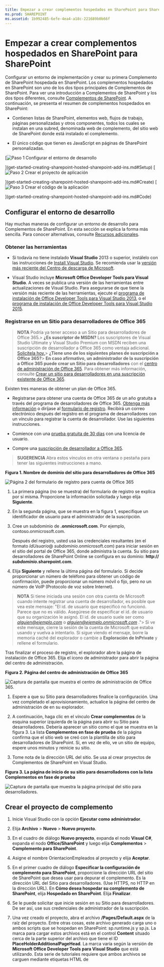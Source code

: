 ```yaml
---
title: Empezar a crear complementos hospedados en SharePoint para SharePoint
ms.prod: SHAREPOINT
ms.assetid: 1b992485-6efe-4ea4-a18c-221689b0b66f
---
```



# Empezar a crear complementos hospedados en SharePoint para SharePoint
Configurar un entorno de implementación y crear su primera Complemento de SharePoint hospedada en SharePoint.
Los complementos hospedados en SharePoint son uno de los dos tipos principales de Complementos de SharePoint. Para ver una introducción a Complementos de SharePoint y los dos tipos diferentes, consulte  [Complementos de SharePoint](sharepoint-add-ins.md). A continuación, se presenta el resumen de complementos hospedados en SharePoint:
  
    
    


- Contienen listas de SharePoint, elementos web, flujos de trabajo, páginas personalizadas y otros componentes, todos los cuales se instalan en una subred, denominada web de complemento, del sitio web de SharePoint donde está instalado el complemento.
    
  
- El único código que tienen es JavaScript en páginas de SharePoint personalizadas.
    
  

 [![Paso 1 Configurar el entorno de desarrollo](images/6d3bbe0a-399e-4747-9e1a-01d42954ce32.png)
  
    
    
](get-started-creating-sharepoint-hosted-sharepoint-add-ins.md#Setup) [![Paso 2 Crear el proyecto de aplicación](images/d69871f6-c503-463b-bf96-4b6d7306c313.png)
  
    
    
](get-started-creating-sharepoint-hosted-sharepoint-add-ins.md#Create) [![Paso 3 Crear el código de la aplicación](images/e5f8a9a2-e5fb-42d1-b19a-300178c626fb.png)
  
    
    
](get-started-creating-sharepoint-hosted-sharepoint-add-ins.md#Code)
  
    
    


## Configurar el entorno de desarrollo
<a name="Setup"> </a>

Hay muchas maneras de configurar un entorno de desarrollo para Complementos de SharePoint. En esta sección se explica la forma más sencilla. Para conocer alternativas, consulte  [Recursos adicionales](#bk_addresources).
  
    
    

### Obtener las herramientas


- Si todavía no tiene instalado **Visual Studio** 2013 o superior, instálelo con las instrucciones de [Install Visual Studio](http://msdn.microsoft.com/library/da049020-cfda-40d7-8ff4-7492772b620f.aspx). Se recomienda usar la  [versión más reciente del Centro de descarga de Microsoft](https://www.visualstudio.com/downloads/download-visual-studio-vs).
    
  
- Visual Studio incluye **Microsoft Office Developer Tools para Visual Studio**. A veces se publica una versión de las herramientas entre actualizaciones de Visual Studio. Para asegurarse de que tiene la versión más reciente de las herramientas, ejecute el [programa de instalación de Office Developer Tools para Visual Studio 2013](http://aka.ms/OfficeDevToolsForVS2013), o el  [programa de instalación de Office Developer Tools para Visual Studio 2015](http://aka.ms/OfficeDevToolsForVS2015).
    
  

### Registrarse en un Sitio para desarrolladores de Office 365
<a name="o365_signup"> </a>


> **NOTA**
>  Podría ya tener acceso a un Sitio para desarrolladores de Office 365.> **¿Es suscriptor de MSDN?** Los suscriptores de Visual Studio Ultimate y Visual Studio Premium con MSDN reciben una suscripción de desarrollador a Office 365 como ventaja adicional. [Solicítela hoy.](https://msdn.microsoft.com/subscriptions/manage/default.aspx)> **¿Tiene uno de los siguientes planes de suscripción a Office 365?**> **En caso afirmativo, un administrador de la suscripción a Office 365 puede crear un Sitio para desarrolladores** con el [centro de administración de Office 365](https://portal.microsoftonline.com/admin/default.aspx). Para obtener más información, consulte  [Crear un sitio para desarrolladores en una suscripción existente de Office 365](create-a-developer-site-on-an-existing-office-365-subscription.md). 
  
    
    

Existen tres maneras de obtener un plan de Office 365.
  
    
    

- Registrarse para obtener una cuenta de Office 365 de un año gratuita a través del programa de desarrolladores de Office 365.  [Obtenga más información](http://dev.office.com/devprogram) o diríjase al [formulario de registro](https://profile.microsoft.com/RegSysProfileCenter/wizardnp.aspx?wizid=14b845d0-938c-45af-b061-f798fbb4d170). Recibirá un correo electrónico después del registro en el programa de desarrolladores con un vínculo para registrar la cuenta de desarrollador. Use las siguientes instrucciones.
    
  
- Comience con una  [prueba gratuita de 30 días](https://portal.microsoftonline.com/Signup/MainSignUp.aspx?OfferId=6881A1CB-F4EB-4db3-9F18-388898DAF510&amp;DL=DEVELOPERPACK) con una licencia de usuario.
    
  
- Compre una  [suscripción de desarrollador a Office 365](https://portal.microsoftonline.com/Signup/MainSignUp.aspx?OfferId=C69E7747-2566-4897-8CBA-B998ED3BAB88&amp;DL=DEVELOPERPACK).
    
  

> **SUGERENCIA**
> Abra estos vínculos en otra ventana o pestaña para tener las siguientes instrucciones a mano. 
  
    
    


**Figura 1. Nombre de dominio del sitio para desarrolladores de Office 365**

  
    
    

  
    
    
![Página 2 del formulario de registro para cuenta de Office 365](images/ff384c69-56bf-4ceb-81c3-8b874e2407f0.png)
  
    
    

  
    
    

  
    
    

1. La primera página (no se muestra) del formulario de registro se explica por sí misma. Proporcione la información solicitada y luego elija **Siguiente**.
    
  
2. En la segunda página, que se muestra en la figura 1, especifique un identificador de usuario para el administrador de la suscripción.
    
  
3. Cree un subdominio de **.onmicrosoft.com**. Por ejemplo, contoso.onmicrosoft.com.
    
    Después del registro, usted usa las credenciales resultantes (en el formato  _IdUsuario_@ _subdominio_.onmicrosoft.com) para iniciar sesión en el sitio del portal de Office 365, donde administra la cuenta. Su sitio para desarrolladores de SharePoint Online se configura en su dominio: **http:// _subdominio_.sharepoint.com**.
    
  
4. Elija **Siguiente** y rellene la última página del formulario. Si decide proporcionar un número de teléfono para obtener un código de confirmación, puede proporcionar un número móvil o fijo, pero *no*  un número de VoIP (Protocolo de voz sobre Internet).
    
  

    
> **NOTA**
> Si tiene iniciada una sesión con otra cuenta de Microsoft cuando intente registrar una cuenta de desarrollador, es posible que vea este mensaje: "El id. de usuario que especificó no funcionó. Parece que no es válido. Asegúrese de especificar el id. de usuario que su organización le asignó. El id. de usuario suele ser como  *alguien@ejemplo.com*  o *alguien@ejemplo.onmicrosoft.com*  ."> Si ve este mensaje, cierre la sesión de la cuenta de Microsoft que estaba usando y vuelva a intentarlo. Si sigue viendo el mensaje, borre la memoria caché del explorador o cambie a **Exploración de InPrivate** y rellene el formulario.
  
    
    

Tras finalizar el proceso de registro, el explorador abre la página de instalación de Office 365. Elija el icono de administrador para abrir la página del centro de administración.
  
    
    

**Figura 2. Página del centro de administración de Office 365**

  
    
    

  
    
    
![Captura de pantalla que muestra el centro de administración de Office 365.](images/SP15_Office365AdminInset_border.png)
  
    
    

  
    
    

1. Espere a que su Sitio para desarrolladores finalice la configuración. Una vez completado el aprovisionamiento, actualice la página del centro de administración de en su explorador.
    
  
2. A continuación, haga clic en el vínculo **Crear complementos** de la esquina superior izquierda de la página para abrir su Sitio para desarrolladores. Debería aparecer un sitio como el que se muestra en la figura 3. La lista **Complementos en fase de prueba** de la página confirma que el sitio web se creó con la plantilla de sitio para desarrolladores de SharePoint. Si, en vez de ello, ve un sitio de equipo, espere unos minutos y reinicie su sitio.
    
  
3. Tome nota de la dirección URL del sitio. Se usa al crear proyectos de Complementos de SharePoint en Visual Studio.
    
  

**Figura 3. La página de inicio de su sitio para desarrolladores con la lista Complementos en fase de prueba**

  
    
    

  
    
    
![Captura de pantalla que muestra la página principal del sitio para desarrolladores.](images/SP15_DeveloperSiteHome_border.png)
  
    
    

  
    
    

  
    
    

## Crear el proyecto de complemento
<a name="Create"> </a>


1. Inicie Visual Studio con la opción **Ejecutar como administrador**.
    
  
2. Elija **Archivo** > **Nuevo** > **Nuevo proyecto**.
    
  
3. En el cuadro de diálogo **Nuevo proyecto**, expanda el nodo **Visual C#**, expanda el nodo **Office/SharePoint** y luego elija **Complementos** > **Complemento para SharePoint**.
    
  
4. Asigne el nombre OrientacionEmpleados al proyecto y elija **Aceptar**.
    
  
5. En el primer cuadro de diálogo **Especificar la configuración de complemento para SharePoint**, proporcione la dirección URL del sitio de SharePoint que desea usar para depurar el complemento. Es la dirección URL del Sitio para desarrolladores. (Use HTTPS, no HTTP en la dirección URL). En **Cómo desea hospedar su complemento de SharePoint**, elija **Hospedado en SharePoint**. Elija **Finalizar**.
    
  
6. Se le puede solicitar que inicie sesión en su Sitio para desarrolladores. De ser así, use sus credenciales de administrador de la suscripción.
    
  
7. Una vez creado el proyecto, abra el archivo **/Pages/Default.aspx** de la raíz del proyecto. Entre otras cosas, este archivo generado carga uno o ambos scripts que se hospedan en SharePoint: sp.runtime.js y sp.js. La marca para cargar estos archivos está en el control **Content** situado cerca de la parte superior del archivo que tiene el ID **PlaceHolderAdditionalPageHead**. La marca varía según la versión de **Microsoft Office Developer Tools para Visual Studio** que está utilizando. Esta serie de tutoriales requiere que ambos archivos se carguen mediante etiquetas HTML de **<script>**, no con etiquetas de **<SharePoint:ScriptLink>**. Asegúrese de que las líneas siguientes están en el control **PlaceHolderAdditionalPageHead**,  *justo encima*  de la línea `<meta name="WebPartPageExpansion" content="full" />`:
    
 ```
  
<script type="text/javascript" src="/_layouts/15/sp.runtime.js"></script>
<script type="text/javascript" src="/_layouts/15/sp.js"></script> 

 ```


    A continuación, busque en el archivo cualquier otra marca que también permita cargar uno de estos archivos y quite la marca redundante. Guarde y cierre el archivo.
    
  

## Código del complemento
<a name="Code"> </a>

Para su primera Complemento de SharePoint hospedada en SharePoint, se deberá incluir la extensión de SharePoint clásica: una lista personalizada y una instancia de lista.
  
    
    

1. En el **Explorador de soluciones**, abra el archivo AppManifest.xml.
    
  
2. Cuando se abra el diseñador de manifiestos, agregue un espacio entre las palabras en el campo **Title** para que se leaOrientacionEmpleados. ( *No*  cambie el campo **Name**).
    
  
3. Guarde y cierre el archivo.
    
  
4. Haga clic con el botón secundario en el proyecto en **Explorador de soluciones** y elija **Agregar** > **Nueva carpeta**. Asigne el nombre Listas a la carpeta.
    
  
5. Haga clic con el botón secundario en la nueva carpeta y elija **Agregar** > **Nuevo elemento**. El cuadro de diálogo **Agregar nuevo elemento** se abre en el nodo **Office/SharePoint**.
    
  
6. Elija **Lista**. Asígnele el nombre NuevaOrientacionEmpleados y luego elija **Agregar**.
    
  
7. En la página **Elegir configuración de la lista** del **Asistente para la personalización de SharePoint**, deje el nombre para mostrar de la lista con el valor predeterminado **NuevaOrientacionEmpleados**, elija el botón de opción **Crear una plantilla de lista personalizable y una instancia de lista de ella** y, en la lista desplegable, elija **Predeterminado (lista personalizada)**. Después, elija **Finalizar**.
    
  
8. El asistente crea una plantilla de lista **NuevaOrientacionEmpleados** con una instancia de lista secundaria llamada **InstanciaDeNuevaOrientacionEmpleados**. Es posible que se abra un diseñador de listas. Se usa en un paso posterior.
    
  
9. Expanda el nodo **InstanciaDeNuevaOrientacionEmpleados** en el **Explorador de soluciones**, si aún no lo está, de forma que puede distinguir claramente el archivo elements.xml que es un elemento secundario de la  *instancia*  de lista del archivo elements.xml que es un elemento secundario de la *plantilla*  de lista.
    
   **Nodo de listas en el Explorador de soluciones**

  

!\[Carpeta de lista con la plantilla NewEmployeeOrientation secundaria, que a su vez tiene tres elementos secundarios: una instancia NewEmployeeOrientationInstance, un archivo elements.xml y un archivo schema.xml. La propia instancia tiene un elemento secundario denominado elements.xml.](images/10e5d116-d24b-4a44-bfff-cfbf2f971b1e.PNG)
  

    
    
  
10. Abra el elemento secundario elements.xml de la plantilla de lista **NuevaOrientacionEmpleados**.
    
  
11. Agregue espacios al atributo **DisplayName** (no al atributo **Name**) para que sea más comprensible: "Nueva Orientación Empleados".
    
  
12. Establezca el atributo **Description** en"Información de orientación sobre nuevos empleados".
    
  
13. Deje los otros atributos en su valor predeterminado, guarde el archivo y ciérrelo.
    
  
14. Si el diseñador de listas no está abierto, elija el nodo **NuevaOrientacionEmpleados** en el **Explorador de soluciones**.
    
  
15. Abra la pestaña **Lista** del diseñador. Esta pestaña se usa para configurar determinados valores de la lista *instancia*  , no la lista *plantilla*  , pero tiene algunos valores predeterminados que heredó de la plantilla.
    
  
16. Cambie los valores de esta pestaña por los siguientes:
    
  - **Título**: Nuevos empleados en Seattle
    
  
  - **Dirección URL de lista**: Listas/NuevosEmpleadosEnSeattle
    
  
  - **Descripción**: Los nuevos empleados en Seattle.
    
  

    Deje las casillas en su estado predeterminado, guarde el archivo y cierre el diseñador.
    
  
17. Es posible que en el **Explorador de soluciones** esté el antiguo nombre de la instancia de lista. Si es así, abra el menú contextual de **InstanciaDeNuevaOrientacionEmpleados**, elija **Cambiar nombre** y cambie el nombre porNuevosEmpleadosEnSeattle.
    
  
18. Abra el archivo schema.xml.
    
  
19. En el elemento **View** cuyo valor **BaseViewID** es "0", reemplace el elemento **ViewFields** existente con el siguiente marcador. (Use exactamente este GUID para el **FieldRef** llamado `Title`).
    
     *Pueden aparecer saltos de línea en lugares extraños en este archivo schema.xml generado automáticamente. Asegúrese de que se han encontrado las etiquetas de inicio y finalización coincidentes para el elemento **ViewFields**. Agregue saltos de línea para mejorar la legibilidad.* 
    


 ```
  
<ViewFields>
  <FieldRef Name="Title" ID="{fa564e0f-0c70-4ab9-b863-0177e6ddd247}" DisplayName="Employee" />
 </ViewFields>
 ```

20. En el archivo schema.xml, en el elemento **View** cuyo valor **BaseViewID** es "1", sustituya el elemento **ViewFields** existente con el siguiente marcador. (Use exactamente este GUID para el **FieldRef** llamado `LinkTitle`.)
    
 ```
  
<ViewFields>
  <FieldRef Name="LinkTitle" ID="{82642ec8-ef9b-478f-acf9-31f7d45fbc31}" DisplayName="Employee" />
</ViewFields>
 ```

21. Guarde y cierre el archivo schema.xml.
    
  
22. Abra el archivo elements.xml que es un elemento secundario de la  *instancia*  de lista **NuevosEmpleadosEnSeattle** (no el archivo elements.xml que es un elemento secundario de *plantilla*  de lista **NuevaOrientacionEmpleados**).
    
  
23. En este archivo, rellene la lista con algunos datos iniciales. Para ello, agregue el siguiente elemento de marcador **Data** como elemento secundario del elemento **ListInstance**.
    
 ```
  
<Data>
  <Rows>
    <Row>
      <Field Name="Title">Tom Higginbotham</Field>
    </Row>
    <Row>
      <Field Name="Title">Satomi Hayakawa</Field>
    </Row>
    <Row>
      <Field Name="Title">Cassi Hicks</Field>
    </Row>
    <Row>
      <Field Name="Title">Lertchai Treetawatchaiwong</Field>
    </Row>
  </Rows>
</Data>
 ```

24. Guarde y cierre el archivo.
    
  
25. En el **Explorador de soluciones**, haga doble clic en **Feature1** para abrir el diseñador de características. En el diseñador, configure el **Título** enComponentes de la nueva orientación para empleados y configure la **Descripción** enListas y otros componentes para conseguir que los empleados reciban orientaciones sobre la empresa. Guarde el archivo y cierre el diseñador.
    
  
26. Si de forma automática no se ha cambiado el nombre de **Feature1** en el **Explorador de soluciones**, abra su menú contextual, elija **Cambiar nombre** y cámbielo porComponentesNuevaOrientacionEmpleados.
    
  
27. Abra el archivo Default.aspx.
    
  
28. Busque el elemento **Content** de ASP.NET con el identificador **PlaceHolderPageTitleInTitleArea**. Reemplace la cadena predeterminada "Título de la página" por "Nuevos empleados por ubicación".
    
  
29. Busque el elemento **Content** de ASP.NET con el identificador **PlaceHolderMain**.  *Reemplace*  su contenido con el siguiente marcador. ` _spPageContextInfo` es un objeto JavaScript que SharePoint incluye automáticamente en la página. Su propiedad `webAbsoluteUrl` devuelve la dirección URL del web de complemento.
    
 ```XML
  
<p><asp:HyperLink runat="server"
    NavigateUrl="JavaScript:window.location = _spPageContextInfo.webAbsoluteUrl + '/Lists/NewEmployeesInSeattle/AllItems.aspx';" 
    Text="New Employees in Seattle" /></p>

 ```


## Ejecutar el complemento y probar la lista
<a name="Code"> </a>


  
    
    

1. Use la tecla F5 para implementar y ejecutar el complemento. Visual Studio realiza una instalación temporal del complemento en el sitio de SharePoint de prueba e inmediatamente ejecuta el complemento. (Para averiguar cómo los usuarios finales ejecutan una Complemento de SharePoint instalada, consulte  [Pasos siguientes](#Nextsteps)).
    
  
2. Cuando se abra la página predeterminada del complemento, elija el vínculo **Nuevos empleados de Seattle** para abrir la instancia de lista personalizada.
    
   **Página predeterminada y página de vista de lista**

  

!\[La página predeterminada del complemento se muestra con su título Nuevos empleados por ubicación. Hay un vínculo con la etiqueta Nuevos empleados de Seattle. Una flecha parte desde este vínculo y señala a la página de vista de listas para la lista. El título de la página es Nuevos empleados de Seattle, con la lista debajo del título.](images/9dc5cefe-083a-4807-bee6-473001f23db9.png)
  

    
    
  
3. Agregue y elimine elementos de la lista.
    
  
4. Para terminar la sesión de depuración, cierre la ventana del explorador o detenga la depuración en Visual Studio. Cada vez que presiona F5, Visual Studio retirará la versión anterior del complemento e instalará la más reciente.
    
  
5. Trabajará con este complemento y con la solución de Visual Studio en otros artículos, y se considera recomendable retirar el complemento una última vez cuando acabe de trabajar en él durante un tiempo. En el proyecto, haga clic con el botón derecho en el **Explorador de soluciones** y elija **Retirar**.
    
  

## 
<a name="Nextsteps"> </a>

Hasta ahora, no hay mucha información de orientación en la lista. Agregaremos alguna información en posteriores artículos de esta serie. Pero primero, haga una breve pausa en la codificación para obtener información acerca de la implementación de Complementos de SharePoint en  [Implementar e instalar un complemento hospedado en SharePoint para SharePoint](deploy-and-install-a-sharepoint-hosted-sharepoint-add-in.md).
  
    
    

